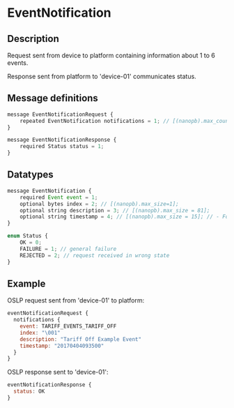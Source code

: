 # EventNotification

## Description

Request sent from device to platform containing information about 1 to 6 events.

Response sent from platform to 'device-01' communicates status.

## Message definitions

```javascript
message EventNotificationRequest {
    repeated EventNotification notifications = 1; // [(nanopb).max_count = 6];
}

message EventNotificationResponse {
    required Status status = 1;
}
```

## Datatypes

```javascript
message EventNotification {
    required Event event = 1;
    optional bytes index = 2; // [(nanopb).max_size=1];
    optional string description = 3; // [(nanopb).max_size = 81];
    optional string timestamp = 4; // [(nanopb).max_size = 15]; // - Format YYYYMMDDhhmmss UTC, indicates the date and time of the event.
}

enum Status {
    OK = 0;
    FAILURE = 1; // general failure
    REJECTED = 2; // request received in wrong state
}
```

## Example

OSLP request sent from 'device-01' to platform:

```javascript
eventNotificationRequest {
  notifications {
    event: TARIFF_EVENTS_TARIFF_OFF
    index: "\001"
    description: "Tariff Off Example Event"
    timestamp: "20170404093500"
  }
}
```

OSLP response sent to 'device-01':

```javascript
eventNotificationResponse {
  status: OK
}
```

